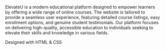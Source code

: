 ElevateU is a modern educational platform designed to empower learners by offering a wide range of online courses. The website is tailored to provide a seamless user experience, featuring detailed course listings, easy enrollment options, and genuine student testimonials. Our platform focuses on delivering high-quality, accessible education to individuals seeking to elevate their skills and knowledge in various fields.

Designed with HTML & CSS 
